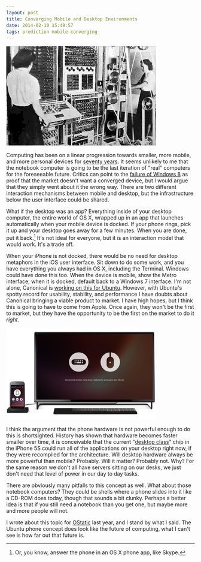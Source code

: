 ```yaml
---
layout: post
title: Converging Mobile and Desktop Environments
date: 2014-02-10 15:49:57
tags: prediction mobile converging
---
```


<a href="/media/Colossus.jpg"><img src="/media/Colossus_thumb.jpg" /></a>

Computing has been on a linear progression towards smaller, more mobile, and more personal devices for [seventy years](https://en.wikipedia.org/wiki/History_of_computers). It seems unlikely to me that the notebook computer is going to be the last iteration of "real" computers for the foreseeable future. Critics can point to the [failure of Windows 8](http://winsupersite.com/windows-8/what-heck-happening-windows) as proof that the market doesn't want a converged device, but I would argue that they simply went about it the wrong way. There are two different interaction mechanisms between mobile and desktop, but the infrastructure below the user interface could be shared.

What if the desktop was an app? Everything inside of your desktop computer, the entire world of OS X, wrapped up in an app that launches automatically when your mobile device is docked. If your phone rings, pick it up and your desktop goes away for a few minutes. When you are done, put it back.[^1] It's not ideal for everyone, but it is an interaction model that would work. It's a trade off. 

When your iPhone is not docked, there would be no need for desktop metaphors in the iOS user interface. Sit down to do some work, and you have everything you always had in OS X, including the Terminal. Windows could have done this too. When the device is mobile, show the Metro interface, when it is docked, default back to a Windows 7 interface. I'm not alone, Canonical is [working on this for Ubuntu](http://www.ubuntu.com/phone/operators-and-oems). However, with Ubuntu's spotty record for usability, stability, and performance I have doubts about Canonical bringing a viable product to market. I have high hopes, but I think this is going to have to come from Apple. Once again, they won't be the first to market, but they have the opportunity to be the first on the market to do it *right*. 

<a href="/media/ubuntu-converged.jpg"><img src="/media/ubuntu-converged_thumb.jpg" /></a> 

I think the argument that the phone hardware is not powerful enough to do this is shortsighted. History has shown that hardware becomes faster smaller over time, it is conceivable that the current "[desktop class](http://www.macworld.com/article/2048483/apple-unveils-powerful-iphone-5s-and-entry-level-5c.html)" chip in the iPhone 5S could run all of the applications on your desktop right now, if they were recompiled for the architecture. Will desktop hardware always be more powerful than mobile? Probably. Will it matter? Probably not. Why? For the same reason we don't all have servers sitting on our desks, we just don't need that level of power in our day to day tasks. 

There are obviously many pitfalls to this concept as well. What about those notebook computers? They could be shells where a phone slides into it like a CD-ROM does today, though that sounds a bit clunky. Perhaps a better idea is that if you still need a notebook than you get one, but maybe more and more people will not. 

I wrote about this topic for [OStatic](http://ostatic.com/blog/ubuntu-phone-looks-like-the-future-of-computing) last year, and I stand by what I said. The Ubuntu phone concept does look like the future of computing, what I can't see is how far out that future is. 

[^1]: Or, you know, answer the phone in an OS X phone app, like Skype. 

